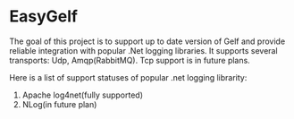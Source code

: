 EasyGelf
========
The goal of this project is to support up to date version of Gelf and provide reliable integration with popular .Net logging libraries.
It supports several transports: Udp, Amqp(RabbitMQ). Tcp support is in future plans.

Here is a list of support statuses of popular .net logging librarity:
1) Apache log4net(fully supported)
2) NLog(in future plan)

